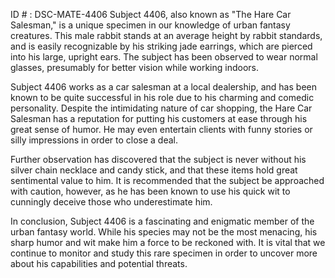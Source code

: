 ID # : DSC-MATE-4406
Subject 4406, also known as "The Hare Car Salesman," is a unique specimen in our knowledge of urban fantasy creatures. This male rabbit stands at an average height by rabbit standards, and is easily recognizable by his striking jade earrings, which are pierced into his large, upright ears. The subject has been observed to wear normal glasses, presumably for better vision while working indoors.

Subject 4406 works as a car salesman at a local dealership, and has been known to be quite successful in his role due to his charming and comedic personality. Despite the intimidating nature of car shopping, the Hare Car Salesman has a reputation for putting his customers at ease through his great sense of humor. He may even entertain clients with funny stories or silly impressions in order to close a deal.

Further observation has discovered that the subject is never without his silver chain necklace and candy stick, and that these items hold great sentimental value to him. It is recommended that the subject be approached with caution, however, as he has been known to use his quick wit to cunningly deceive those who underestimate him.

In conclusion, Subject 4406 is a fascinating and enigmatic member of the urban fantasy world. While his species may not be the most menacing, his sharp humor and wit make him a force to be reckoned with. It is vital that we continue to monitor and study this rare specimen in order to uncover more about his capabilities and potential threats.